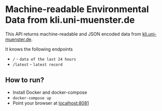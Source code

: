 # Machine-readable Environmental Data from kli.uni-muenster.de

This API returns machine-readable and JSON encoded data from [kli.uni-muenster.de](http://kli.uni-muenster.de).

It knows the following endpoints
- `/` - `data of the last 24 hours`
- `/latest` - `latest record`

## How to run?
- Install Docker and docker-compose
- `docker-compose up`
- Point your browser at [localhost:8081](http://localhost:8081)